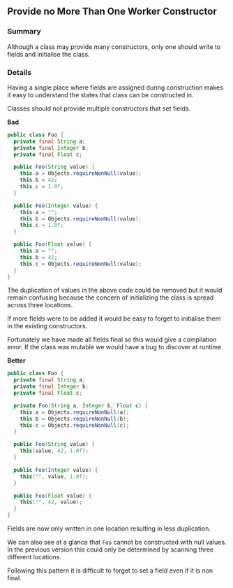 ## Provide no More Than One Worker Constructor

### Summary

Although a class may provide many constructors, only one should write to fields and initialise the class.

### Details

Having a single place where fields are assigned during construction makes it easy to understand the states that class can be constructed in. 

Classes should not provide multiple constructors that set fields.

**Bad**
```java
public class Foo {
  private final String a;
  private final Integer b;
  private final Float c;

  public Foo(String value) {
    this.a = Objects.requireNonNull(value);
    this.b = 42;
    this.c = 1.0f;
  }

  public Foo(Integer value) {
    this.a = "";
    this.b = Objects.requireNonNull(value);
    this.c = 1.0f;
  }

  public Foo(Float value) {
    this.a = "";
    this.b = 42;
    this.c = Objects.requireNonNull(value);
  }
}
```
The duplication of values in the above code could be removed but it would remain confusing because the concern of initializing the class is spread across three locations. 

If more fields were to be added it would be easy to forget to initialise them in the existing constructors. 

Fortunately we have made all fields final so this would give a compilation error. If the class was mutable we would have a bug to discover at runtime.

**Better**
```java
public class Foo {
  private final String a;
  private final Integer b;
  private final Float c;

  private Foo(String a, Integer b, Float c) {
    this.a = Objects.requireNonNull(a);
    this.b = Objects.requireNonNull(b);
    this.c = Objects.requireNonNull(c);
  }

  public Foo(String value) {
    this(value, 42, 1.0f);
  }

  public Foo(Integer value) {
    this("", value, 1.0f);
  }

  public Foo(Float value) {
    this("", 42, value);
  }
}
```

Fields are now only written in one location resulting in less duplication.

We can also see at a glance that `Foo` cannot be constructed with null values. In the previous version this could only be determined by scanning three different locations.

Following this pattern it is difficult to forget to set a field even if it is non final.


